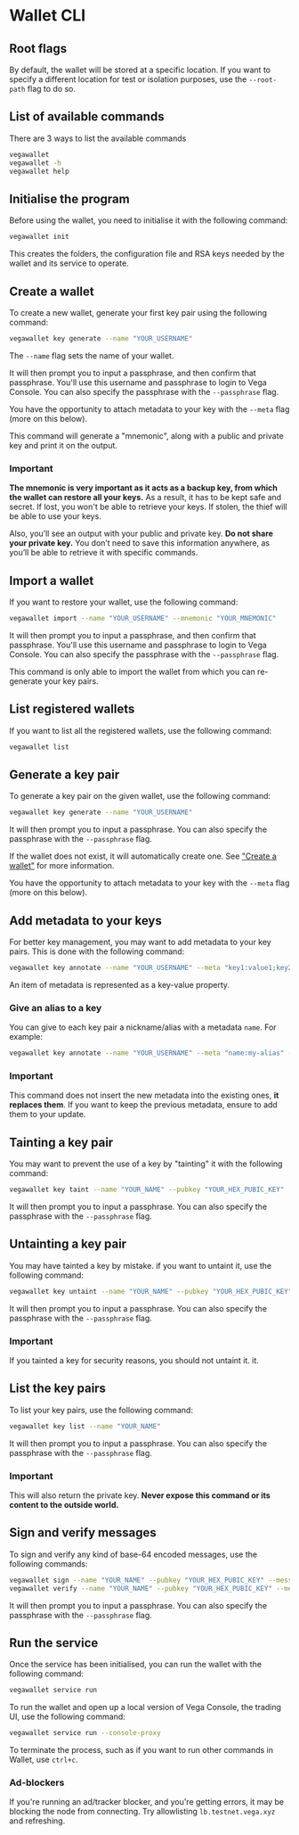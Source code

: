 # Wallet CLI

## Root flags

By default, the wallet will be stored at a specific location. If you want to
specify a different location for test or isolation purposes, use
the ``--root-path`` flag to do so.

## List of available commands

There are 3 ways to list the available commands

```sh
vegawallet
vegawallet -h
vegawallet help
```

## Initialise the program

Before using the wallet, you need to initialise it with the following command:

```sh
vegawallet init
```

This creates the folders, the configuration file and RSA keys needed by the
wallet and its service to operate.

## Create a wallet

To create a new wallet, generate your first key pair using the following
command:

```sh
vegawallet key generate --name "YOUR_USERNAME"
```

The `--name` flag sets the name of your wallet.

It will then prompt you to input a passphrase, and then confirm that passphrase.
You'll use this username and passphrase to login to Vega Console. You can also
specify the passphrase with the ``--passphrase`` flag.

You have the opportunity to attach metadata to your key with the ``--meta``
flag (more on this below).

This command will generate a "mnemonic", along with a public and private key and
print it on the output.

### Important

**The mnemonic is very important as it acts as a backup key, from which the
wallet can restore all your keys.** As a result, it has to be kept safe and
secret. If lost, you won't be able to retrieve your keys. If stolen, the thief
will be able to use your keys.

Also, you’ll see an output with your public and private key. **Do not share your
private key.** You don’t need to save this information anywhere, as you’ll be
able to retrieve it with specific commands.

## Import a wallet

If you want to restore your wallet, use the following command:

```sh
vegawallet import --name "YOUR_USERNAME" --mnemonic "YOUR_MNEMONIC"
```

It will then prompt you to input a passphrase, and then confirm that passphrase.
You'll use this username and passphrase to login to Vega Console. You can also
specify the passphrase with the ``--passphrase`` flag.

This command is only able to import the wallet from which you can re-generate
your key pairs.

## List registered wallets

If you want to list all the registered wallets, use the following command:

```sh
vegawallet list
```

## Generate a key pair

To generate a key pair on the given wallet, use the following command:

```sh
vegawallet key generate --name "YOUR_USERNAME"
```

It will then prompt you to input a passphrase. You can also specify the
passphrase with the ``--passphrase`` flag.

If the wallet does not exist, it will automatically create one. See
["Create a wallet"](#create-a-wallet) for more information.

You have the opportunity to attach metadata to your key with the ``--meta``
flag (more on this below).

## Add metadata to your keys

For better key management, you may want to add metadata to your key pairs. This
is done with the following command:

```sh
vegawallet key annotate --name "YOUR_USERNAME" --meta "key1:value1;key2:value2" --pubkey "YOUR_HEX_PUBLIC_KEY"
```

An item of metadata is represented as a key-value property.

### Give an alias to a key

You can give to each key pair a nickname/alias with a metadata `name`. For example:

```sh
vegawallet key annotate --name "YOUR_USERNAME" --meta "name:my-alias" --pubkey "YOUR_HEX_PUBLIC_KEY"
```

### Important

This command does not insert the new metadata into the existing ones, **it
replaces them**. If you want to keep the previous metadata, ensure to add them
to your update.

## Tainting a key pair

You may want to prevent the use of a key by "tainting" it with the following
command:

```sh
vegawallet key taint --name "YOUR_NAME" --pubkey "YOUR_HEX_PUBIC_KEY"
```

It will then prompt you to input a passphrase. You can also specify the
passphrase with the ``--passphrase`` flag.

## Untainting a key pair

You may have tainted a key by mistake. if you want to untaint it, use the
following command:

```sh
vegawallet key untaint --name "YOUR_NAME" --pubkey "YOUR_HEX_PUBIC_KEY"
```

It will then prompt you to input a passphrase. You can also specify the
passphrase with the ``--passphrase`` flag.

### Important

If you tainted a key for security reasons, you should not untaint it. 
it.

## List the key pairs

To list your key pairs, use the following command:

```sh
vegawallet key list --name "YOUR_NAME"
```

It will then prompt you to input a passphrase. You can also specify the
passphrase with the ``--passphrase`` flag.

### Important

This will also return the private key. **Never expose this command or its
content to the outside world.**

## Sign and verify messages

To sign and verify any kind of base-64 encoded messages, use the following
commands:

```sh
vegawallet sign --name "YOUR_NAME" --pubkey "YOUR_HEX_PUBIC_KEY" --message "c3BpY2Ugb2YgZHVuZQo="
vegawallet verify --name "YOUR_NAME" --pubkey "YOUR_HEX_PUBIC_KEY" --message "c3BpY2Ugb2YgZHVuZQo=" --signature "76f978asd6fa8s76f"
```

It will then prompt you to input a passphrase. You can also specify the
passphrase with the ``--passphrase`` flag.

## Run the service

Once the service has been initialised, you can run the wallet with the following
command:

```sh
vegawallet service run
```

To run the wallet and open up a local version of Vega Console, the trading UI,
use the following command:

```sh
vegawallet service run --console-proxy
```

To terminate the process, such as if you want to run other commands in Wallet,
use `ctrl+c`.

### Ad-blockers

If you're running an ad/tracker blocker, and you're getting errors, it may be
blocking the node from connecting. Try allowlisting `lb.testnet.vega.xyz` and
refreshing.
